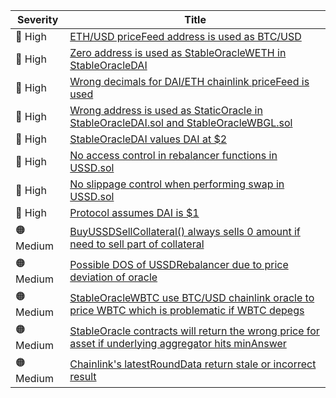 | Severity          | Title  |
| --------          | -----  |
| :red_circle: High | [ETH/USD priceFeed address is used as BTC/USD](https://github.com/sherlock-audit/2023-05-USSD-judging/issues/199) |
| :red_circle: High | [Zero address is used as StableOracleWETH in StableOracleDAI](https://github.com/sherlock-audit/2023-05-USSD-judging/issues/200) |
| :red_circle: High | [Wrong decimals for DAI/ETH chainlink priceFeed is used](https://github.com/sherlock-audit/2023-05-USSD-judging/issues/204) |
| :red_circle: High | [Wrong address is used as StaticOracle in StableOracleDAI.sol and StableOracleWBGL.sol](https://github.com/sherlock-audit/2023-05-USSD-judging/issues/205) |
| :red_circle: High | [StableOracleDAI values DAI at $2](https://github.com/sherlock-audit/2023-05-USSD-judging/issues/503) |
| :red_circle: High | [No access control in rebalancer functions in USSD.sol](https://github.com/sherlock-audit/2023-05-USSD-judging/issues/623) |
| :red_circle: High | [No slippage control when performing swap in USSD.sol](https://github.com/sherlock-audit/2023-05-USSD-judging/issues/680) |
| :red_circle: High | [Protocol assumes DAI is $1](https://github.com/sherlock-audit/2023-05-USSD-judging/issues/714) |
| :orange_circle: Medium | [BuyUSSDSellCollateral() always sells 0 amount if need to sell part of collateral](https://github.com/sherlock-audit/2023-05-USSD-judging/issues/656) |
| :orange_circle: Medium | [Possible DOS of USSDRebalancer due to price deviation of oracle](https://github.com/sherlock-audit/2023-05-USSD-judging/issues/671) |
| :orange_circle: Medium | [StableOracleWBTC use BTC/USD chainlink oracle to price WBTC which is problematic if WBTC depegs](https://github.com/sherlock-audit/2023-05-USSD-judging/issues/202) |
| :orange_circle: Medium | [StableOracle contracts will return the wrong price for asset if underlying aggregator hits minAnswer](https://github.com/sherlock-audit/2023-05-USSD-judging/issues/197) |
| :orange_circle: Medium | [Chainlink's latestRoundData return stale or incorrect result](https://github.com/sherlock-audit/2023-05-USSD-judging/issues/176) |
